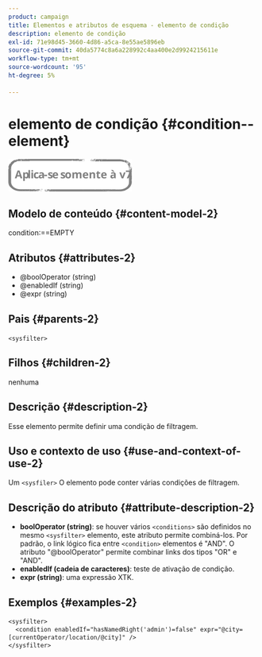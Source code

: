 ```yaml
---
product: campaign
title: Elementos e atributos de esquema - elemento de condição
description: elemento de condição
exl-id: 71e98d45-3660-4d86-a5ca-8e55ae5896eb
source-git-commit: 40da5774c8a6a228992c4aa400e2d9924215611e
workflow-type: tm+mt
source-wordcount: '95'
ht-degree: 5%

---
```


# elemento de condição {#condition--element}

![](../../../assets/v7-only.svg)

## Modelo de conteúdo {#content-model-2}

condition:==EMPTY

## Atributos {#attributes-2}

* @boolOperator (string)
* @enabledIf (string)
* @expr (string)

## Pais {#parents-2}

`<sysfilter>`

## Filhos {#children-2}

nenhuma

## Descrição {#description-2}

Esse elemento permite definir uma condição de filtragem.

## Uso e contexto de uso {#use-and-context-of-use-2}

Um `<sysfiler>`  O elemento pode conter várias condições de filtragem.

## Descrição do atributo {#attribute-description-2}

* **boolOperator (string)**: se houver vários `<conditions>` são definidos no mesmo  `<sysfilter>` elemento, este atributo permite combiná-los. Por padrão, o link lógico fica entre `<condition>` elementos é &quot;AND&quot;. O atributo &quot;@boolOperator&quot; permite combinar links dos tipos &quot;OR&quot; e &quot;AND&quot;.
* **enabledIf (cadeia de caracteres)**: teste de ativação de condição.
* **expr (string)**: uma expressão XTK.

## Exemplos {#examples-2}

```
<sysfilter>
  <condition enabledIf="hasNamedRight('admin')=false" expr="@city=[currentOperator/location/@city]" />
</sysfilter>
```
